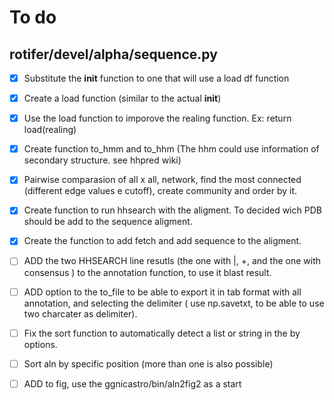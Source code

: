 To do
============

## rotifer/devel/alpha/sequence.py
- [x] Substitute the __init__ function to one that will use a load df function  
- [x] Create a load function (similar to the actual __init__)  
- [x] Use the load function to imporove the realing function. Ex: return load(realing)  
- [x] Create function to_hmm and to_hhm (The hhm could use information of secondary structure. see hhpred wiki)
- [x] Pairwise comparasion of all x all, network, find the most connected (different edge values e cutoff), create community and order by it. 
- [x] Create function to run hhsearch with the aligment. To decided wich PDB should be add to the sequence aligment.   
- [x] Create the function to add fetch and add sequence to the aligment.
- [ ] ADD the two HHSEARCH line resutls (the one with |, +, and the one with consensus ) to the annotation function, to use it blast result.
- [ ] ADD  option to the to_file to be able to export it in tab format with all annotation, and selecting the delimiter ( use np.savetxt, to be able to use two charcater as delimiter).
- [ ] Fix the sort function to automatically detect a list or string in the by options.
- [ ] Sort aln by specific position (more than one is also possible)
- [ ] ADD to fig, use the ggnicastro/bin/aln2fig2 as a start

